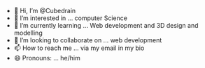 - 👋 Hi, I’m @Cubedrain
- 👀 I’m interested in ... computer Science
- 🌱 I’m currently learning ... Web development and 3D design and modelling
- 💞️ I’m looking to collaborate on ... web development
- 📫 How to reach me ... via my email in my bio
- 😄 Pronouns: ... he/him

<!---
Cubedrain/Cubedrain is a ✨ special ✨ repository because its `README.md` (this file) appears on your GitHub profile.
You can click the Preview link to take a look at your changes.
--->

